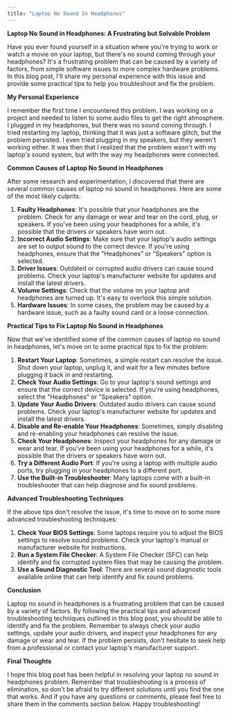 ```yaml
---
title: "Laptop No Sound In Headphones"
---
```


**Laptop No Sound in Headphones: A Frustrating but Solvable Problem**

Have you ever found yourself in a situation where you're trying to work or watch a movie on your laptop, but there's no sound coming through your headphones? It's a frustrating problem that can be caused by a variety of factors, from simple software issues to more complex hardware problems. In this blog post, I'll share my personal experience with this issue and provide some practical tips to help you troubleshoot and fix the problem.

**My Personal Experience**

I remember the first time I encountered this problem. I was working on a project and needed to listen to some audio files to get the right atmosphere. I plugged in my headphones, but there was no sound coming through. I tried restarting my laptop, thinking that it was just a software glitch, but the problem persisted. I even tried plugging in my speakers, but they weren't working either. It was then that I realized that the problem wasn't with my laptop's sound system, but with the way my headphones were connected.

**Common Causes of Laptop No Sound in Headphones**

After some research and experimentation, I discovered that there are several common causes of laptop no sound in headphones. Here are some of the most likely culprits:

1. **Faulty Headphones**: It's possible that your headphones are the problem. Check for any damage or wear and tear on the cord, plug, or speakers. If you've been using your headphones for a while, it's possible that the drivers or speakers have worn out.
2. **Incorrect Audio Settings**: Make sure that your laptop's audio settings are set to output sound to the correct device. If you're using headphones, ensure that the "Headphones" or "Speakers" option is selected.
3. **Driver Issues**: Outdated or corrupted audio drivers can cause sound problems. Check your laptop's manufacturer website for updates and install the latest drivers.
4. **Volume Settings**: Check that the volume on your laptop and headphones are turned up. It's easy to overlook this simple solution.
5. **Hardware Issues**: In some cases, the problem may be caused by a hardware issue, such as a faulty sound card or a loose connection.

**Practical Tips to Fix Laptop No Sound in Headphones**

Now that we've identified some of the common causes of laptop no sound in headphones, let's move on to some practical tips to fix the problem:

1. **Restart Your Laptop**: Sometimes, a simple restart can resolve the issue. Shut down your laptop, unplug it, and wait for a few minutes before plugging it back in and restarting.
2. **Check Your Audio Settings**: Go to your laptop's sound settings and ensure that the correct device is selected. If you're using headphones, select the "Headphones" or "Speakers" option.
3. **Update Your Audio Drivers**: Outdated audio drivers can cause sound problems. Check your laptop's manufacturer website for updates and install the latest drivers.
4. **Disable and Re-enable Your Headphones**: Sometimes, simply disabling and re-enabling your headphones can resolve the issue.
5. **Check Your Headphones**: Inspect your headphones for any damage or wear and tear. If you've been using your headphones for a while, it's possible that the drivers or speakers have worn out.
6. **Try a Different Audio Port**: If you're using a laptop with multiple audio ports, try plugging in your headphones to a different port.
7. **Use the Built-in Troubleshooter**: Many laptops come with a built-in troubleshooter that can help diagnose and fix sound problems.

**Advanced Troubleshooting Techniques**

If the above tips don't resolve the issue, it's time to move on to some more advanced troubleshooting techniques:

1. **Check Your BIOS Settings**: Some laptops require you to adjust the BIOS settings to resolve sound problems. Check your laptop's manual or manufacturer website for instructions.
2. **Run a System File Checker**: A System File Checker (SFC) can help identify and fix corrupted system files that may be causing the problem.
3. **Use a Sound Diagnostic Tool**: There are several sound diagnostic tools available online that can help identify and fix sound problems.

**Conclusion**

Laptop no sound in headphones is a frustrating problem that can be caused by a variety of factors. By following the practical tips and advanced troubleshooting techniques outlined in this blog post, you should be able to identify and fix the problem. Remember to always check your audio settings, update your audio drivers, and inspect your headphones for any damage or wear and tear. If the problem persists, don't hesitate to seek help from a professional or contact your laptop's manufacturer support.

**Final Thoughts**

I hope this blog post has been helpful in resolving your laptop no sound in headphones problem. Remember that troubleshooting is a process of elimination, so don't be afraid to try different solutions until you find the one that works. And if you have any questions or comments, please feel free to share them in the comments section below. Happy troubleshooting!